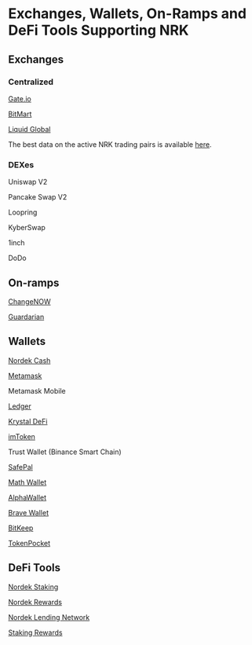 # Exchanges, Wallets, On-Ramps and DeFi Tools Supporting NRK

## Exchanges

### Centralized

[Gate.io](https://gate.io)

[BitMart](https://bitmart.com)

[Liquid Global](https://liquid.com)

The best data on the active NRK trading pairs is available [here](https://www.coingecko.com/en/coins/fuse#markets).

### DEXes

Uniswap V2

Pancake Swap V2

Loopring

KyberSwap

1inch

DoDo

## On-ramps

[ChangeNOW](https://changenow.io/)

[Guardarian](https://guardarian.com/)

## Wallets

[Nordek Cash](http://www.nordek.io/)

[Metamask](https://metamask.io/)

Metamask Mobile

[Ledger](https://ledger)

[Krystal DeFi](https://krystal.app)

[imToken](https://token.im)

Trust Wallet (Binance Smart Chain)

[SafePal](https://safepal.io/)

[Math Wallet](https://mathwallet.org/)

[AlphaWallet](https://alphawallet.com/)

[Brave Wallet](https://brave.com/wallet/)

[BitKeep](https://bitkeep.com/)

[TokenPocket](https://www.tokenpocket.pro/en/)

## DeFi Tools

[Nordek Staking](exchanges-wallets-on-ramps-and-defi-tools-supporting-fuse.md#exchanges)

[Nordek Rewards](https://rewards.nordekscan.com)

[Nordek Lending Network](http://www.nordek.io/)

[Staking Rewards](https://www.stakingrewards.com/)
